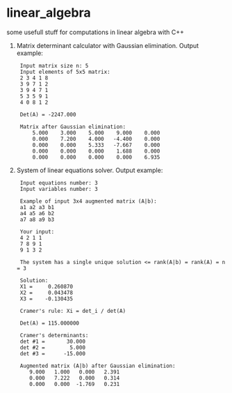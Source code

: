 # linear_algebra
some usefull stuff for computations in linear algebra with C++

1. Matrix determinant calculator with Gaussian elimination. Output example:

        Input matrix size n: 5
        Input elements of 5x5 matrix:
        2 3 4 1 8
        3 9 7 1 2
        3 9 4 7 1
        5 3 5 9 1
        4 0 8 1 2

        Det(A) = -2247.000

        Matrix after Gaussian elimination:
            5.000    3.000    5.000    9.000    0.000
            0.000    7.200    4.000   -4.400    0.000
            0.000    0.000    5.333   -7.667    0.000
            0.000    0.000    0.000    1.688    0.000
            0.000    0.000    0.000    0.000    6.935

2. System of linear equations solver. Output example:
                
        Input equations number: 3
        Input variables number: 3

        Example of input 3x4 augmented matrix (A|b):
        a1 a2 a3 b1
        a4 a5 a6 b2
        a7 a8 a9 b3

        Your input:
        4 2 1 1
        7 8 9 1
        9 1 3 2

        The system has a single unique solution <= rank(A|b) = rank(A) = n = 3

        Solution:
        X1 =     0.260870
        X2 =     0.043478
        X3 =    -0.130435

        Cramer's rule: Xi = det_i / det(A)

        Det(A) = 115.000000

        Cramer's determinants:
        det #1 =       30.000
        det #2 =        5.000
        det #3 =      -15.000

        Augmented matrix (A|b) after Gaussian elimination:
           9.000   1.000   0.000   2.391
           0.000   7.222   0.000   0.314
           0.000   0.000  -1.769   0.231
